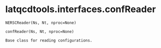 latqcdtools.interfaces.confReader
=============

`NERSCReader(Ns, Nt, nproc=None)`


`confReader(Ns, Nt, nproc=None)`
 
    Base class for reading configurations. 
    
